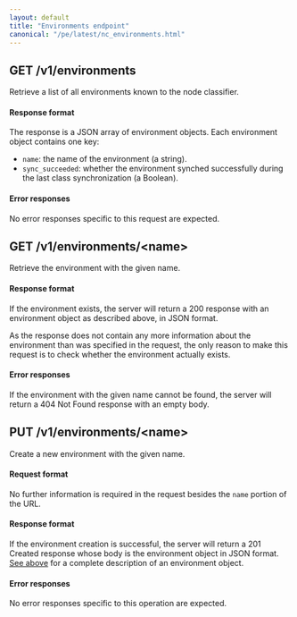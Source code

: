```yaml
---
layout: default
title: "Environments endpoint"
canonical: "/pe/latest/nc_environments.html"
---
```



## GET /v1/environments

Retrieve a list of all environments known to the node classifier.

#### Response format

The response is a JSON array of environment objects.
Each environment object contains one key:

* `name`: the name of the environment (a string).
* `sync_succeeded`: whether the environment synched successfully during the last class synchronization (a Boolean).

#### Error responses

No error responses specific to this request are expected.

## GET /v1/environments/\<name\>

Retrieve the environment with the given name.

#### Response format

If the environment exists, the server will return a 200 response with an environment object as described above, in JSON format.

As the response does not contain any more information about the environment than was specified in the request, the only reason to make this request is to check whether the environment actually exists.

#### Error responses

If the environment with the given name cannot be found, the server will return a 404 Not Found response with an empty body.

## PUT /v1/environments/\<name\>

Create a new environment with the given name.

#### Request format

No further information is required in the request besides the `name` portion of the URL.

#### Response format

If the environment creation is successful, the server will return a 201 Created response whose body is the environment object in JSON format.
[See above](#get-v1environmentsname) for a complete description of an environment object.

#### Error responses

No error responses specific to this operation are expected.
